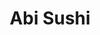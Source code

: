 ---
layout: place
title: "Abi Sushi"
permalink: /new-york/astoria/abi-sushi.html
stateAbbr: NY
stateName: New York
cityName: Astoria
seo:
  name: "Abi Sushi"
  type: Restaurant
  links: null
description: "Abi Sushi serves delicious sushi in Astoria, New York. Try fresh Japanese dishes for a great dining experience. "
place_id: ChIJtZpd5DBfwokRJJCM6OCx9YE
photos:
  - name: >-
      places/ChIJtZpd5DBfwokRJJCM6OCx9YE/photos/AeeoHcLRtOCnap7m91n3cSWHeSls_wiEc1-ql8WV6g1X3Z-Ia-CHbRXOoC6G9c9dkY9tvHOd190AKX3mYhUbZZuee9sbclNwRiCzI1rbSnAKiPjky_9HNq6ljsPNsLlpQaTpAF9qdz2NQ_nR7k-5MGdKwRJKn8VsqWBCDdYt1ULa7gCSSqMYkg44WCUWkKjZCKTzmIVHNiGG5WMhWDEVdAfolgtZnq7XJeM6lhKqp13d2OGcmci1BiRE67Lb0lfJOzEqSdoqagJy8P3NGl_WFLFxi7fVKwKYKRYsgMwtTY760YQ50SY4dCNlnhP6HnUPRT5cvmPGnwFHLnpAeEgr06wcAJvQkjutfonDgR8gmY0gQBv7fOXRWLv2cUrMEkHwQ_-4G89bQ1XF8YXsLXMdTwuqQ0ZVa3d5rgxksXRSXwVcMYbDwfTm
    widthPx: 3024
    heightPx: 4032
    authorAttributions:
      - displayName: David H
        uri: https://maps.google.com/maps/contrib/114185905787084884494
        photoUri: >-
          https://lh3.googleusercontent.com/a-/ALV-UjWIuAGVuRIfT80spv1fHNzQuqibLfnvh5hqerVPwnVfdLnVjZlK=s100-p-k-no-mo
    flagContentUri: >-
      https://www.google.com/local/imagery/report/?cb_client=maps_api_places.places_api&image_key=!1e10!2sCIHM0ogKEICAgID4oLHCywE&hl=en-US
    googleMapsUri: >-
      https://www.google.com/maps/place//data=!3m4!1e2!3m2!1sCIHM0ogKEICAgID4oLHCywE!2e10!4m2!3m1!1s0x89c25f30e45d9ab5:0x81f5b1e0e88c9024
  - name: >-
      places/ChIJtZpd5DBfwokRJJCM6OCx9YE/photos/AeeoHcJ9lXUxMalwCJY_xEvqW0uftmAmNfmgUIhs32kPOSVe4wwcdlKAyqLy5udq57zGSNQ3TVz2P5RlKivLIIXbXfCW0mAQYGe4fz2d2xHBL9IlWKaS7FjZplu_XnG6Rgxmc1I1PktVbbrLR1X2l4rrEyazmkGolyR5h7K_-EdVFnIBH3fWVI_mygKwHbWAz1pUXYsJuEDZvhE1NtkJgxkGys0OHOTiYTkvOxm5GOo8MBlIgIAq0WChLC7Ou5uFau0VpYHxS8olTkymal8zUsNnJ1WXMtGT_G4JSwTtBVrecmEZ7ZOvBdV1_CMW1YcNrmbw56wbbAemkOo4ucmamPYlIEVQ6H3fXHxZpzeBsC839tnH5jAtcU7a-11UqWi9X7dmfdKdt1oUhIwU_jKFthaSiZK4zOPZR0zq7dKnhHywikm4ys6y
    widthPx: 3072
    heightPx: 4080
    authorAttributions:
      - displayName: Kevin Davies
        uri: https://maps.google.com/maps/contrib/113335677618772947495
        photoUri: >-
          https://lh3.googleusercontent.com/a/ACg8ocIeEPA-WZwYMEKNGjTZBcXjF9hrMwWglbs9isIorHJxcVtk0g=s100-p-k-no-mo
    flagContentUri: >-
      https://www.google.com/local/imagery/report/?cb_client=maps_api_places.places_api&image_key=!1e10!2sCIHM0ogKEICAgIC1yY3N4QE&hl=en-US
    googleMapsUri: >-
      https://www.google.com/maps/place//data=!3m4!1e2!3m2!1sCIHM0ogKEICAgIC1yY3N4QE!2e10!4m2!3m1!1s0x89c25f30e45d9ab5:0x81f5b1e0e88c9024
  - name: >-
      places/ChIJtZpd5DBfwokRJJCM6OCx9YE/photos/AeeoHcJVgafdujjxBBCT_YFtgtIgf1e5O9fbMA4L5T2EBy03ZKNzDaH5eXpSo0_sWsluLzeGhTsX55oCf0j_g6KKeTeR4jzvCMMxbtRx_xpdUeeCtckOThhIx-eFdU1YunbzaN4qfxFrKOiAohtHOpQxPJ0K0nHgDnVzp1bj19c68KShulT8LEE1q0YFFA8hK34QleXtVQca2YsKTBgbXpKEGhLwIFaGRsZxD0BGwl5ETR1OyzPzCutWys9Q6HSh34S5AuKtRVF8hwRz2VNwhblUYsIVfeV4FqOuIWd-RP_LywabzW59fkxoVPJWTX-2LI3Rvwdck2fDCbAVr9ibrtR4TBHNhqfgxWPnb_AQMpRS1lgYwF7cANE0JPxaRwxCwSUMKdIXV_BT6ca18frPHoWCk23XZh3TTC0uyEG542F2w9e_3g
    widthPx: 4032
    heightPx: 3024
    authorAttributions:
      - displayName: E Z
        uri: https://maps.google.com/maps/contrib/106706723945968683827
        photoUri: >-
          https://lh3.googleusercontent.com/a-/ALV-UjWM17RjjyJQan65Q0eGpHC74GbG0irsobc9PlpPqhAFRlvcJdAS=s100-p-k-no-mo
    flagContentUri: >-
      https://www.google.com/local/imagery/report/?cb_client=maps_api_places.places_api&image_key=!1e10!2sCIHM0ogKEICAgIC4w_CHUQ&hl=en-US
    googleMapsUri: >-
      https://www.google.com/maps/place//data=!3m4!1e2!3m2!1sCIHM0ogKEICAgIC4w_CHUQ!2e10!4m2!3m1!1s0x89c25f30e45d9ab5:0x81f5b1e0e88c9024
  - name: >-
      places/ChIJtZpd5DBfwokRJJCM6OCx9YE/photos/AeeoHcI5ctTNrq1cGjtAkr_g6V4_SdZs1aaoJIfeaVi7EtZ8Q21NCRLYpB_gkWtiwpWQTxzvCI1-k0aQRN5-chydGj0n6UXqbYytNtb_S15fHuc68PTD0HTEnSeND1Bi12S_TpTakwSngKhogTeyGYaGCNbZW5aonN8AulZviQ3ZHfyNiZ_QL1dMApvhmoSlp6uy-v7ozeQZLGvKANlcrH554uq4NbYD_hBYchjWgGI15Skky_PxL64miEaAbuvsuTnqNME72uAtlogOEqU2CPsQ0hpiqd9fmrgfc3IoqD0K913BTM_L4m8IYZiFVldaqL_7yLc_iyay0pqiq7-vSRwuU28IlgVVp70Ze4m0U-rOaL6HFudIPForRWWlxfbGxz_Vi1ET8Vekl0kLo5idtLkNJxYtDGmeFgTcl2kIvQaAV3FYUdUX
    widthPx: 4032
    heightPx: 3024
    authorAttributions:
      - displayName: Afrid Haider
        uri: https://maps.google.com/maps/contrib/114515500132674757927
        photoUri: >-
          https://lh3.googleusercontent.com/a-/ALV-UjUak68bqYggWV98q27AKz26Q1sZc0hH7OUbmtP6ngHvZfR23a4=s100-p-k-no-mo
    flagContentUri: >-
      https://www.google.com/local/imagery/report/?cb_client=maps_api_places.places_api&image_key=!1e10!2sCIHM0ogKEICAgIDE_IaD4AE&hl=en-US
    googleMapsUri: >-
      https://www.google.com/maps/place//data=!3m4!1e2!3m2!1sCIHM0ogKEICAgIDE_IaD4AE!2e10!4m2!3m1!1s0x89c25f30e45d9ab5:0x81f5b1e0e88c9024
  - name: >-
      places/ChIJtZpd5DBfwokRJJCM6OCx9YE/photos/AeeoHcILSkGOWBOO9SWZwn7eJbSsgb-kEAzBOPeBIGZuAJAkK_J1tKeJELXCe5BQtxwnJTC1Vs4jTAIqLkk9FPHcRJ5T7mnSIezVFiAgICJ_2UjK29NQ7bO3J1WbUemyjXS82x8JTALyBexQCIs5OgRwjLPF7IP5QF3Y-mC83ZSaDFZxiM7ApEdsOts1XFP8fcudEcQNbiB5zmhjIZB8FK_fDz8uLmwLhvmjFJYe7yWYGiZ7ETfYcZQsXRDQVfohqbjTtWzGidk9VKVSyY0Fpt8O5mgSps0Kuh1GOHj2WYnIe-9DQ0VhiSzf_IfDFK6kl35FwYUj40wu4QUm4ig1rCtUbHHG4Id-DPc37_n-bd7gKu4ErADL1hxRH9qOemzPUhSxcLRA089rZSZBAFfP1YRuNQN5jWOZdRIJf2iw5QlB_27fog
    widthPx: 3024
    heightPx: 4032
    authorAttributions:
      - displayName: Breighanna Minnema
        uri: https://maps.google.com/maps/contrib/101590420010412926500
        photoUri: >-
          https://lh3.googleusercontent.com/a-/ALV-UjV7p_dkisbmYmXqTJwG3rg3fONPxFt_5ENovtlh5ZueonP0LxBm=s100-p-k-no-mo
    flagContentUri: >-
      https://www.google.com/local/imagery/report/?cb_client=maps_api_places.places_api&image_key=!1e10!2sCIHM0ogKEICAgIDmkuDJMA&hl=en-US
    googleMapsUri: >-
      https://www.google.com/maps/place//data=!3m4!1e2!3m2!1sCIHM0ogKEICAgIDmkuDJMA!2e10!4m2!3m1!1s0x89c25f30e45d9ab5:0x81f5b1e0e88c9024
  - name: >-
      places/ChIJtZpd5DBfwokRJJCM6OCx9YE/photos/AeeoHcJmBuuylKnSahDS2rRzGtoV0NmUPKRCJOuaA9fDAoTddBVTs7HAnLtwhJnyvq-Y7MZU8OcYgKUh_Mjb-bfTNz9hEl-V4nTVYYvRwAuCxXhf3vQLwOC11L4H0Bx1puBdqMeLQafB8xZK9WTGF4n6SwuJDststkam2rUMEbkylglpv9eXRFxBkB4wlz9mQKVkSpTdV-5FurEVLSWGU9wU8v0MsidtbNoQf7bzDRmnWCuJTDSHGh9SSQOOzCvDG5AO0ZfxFRkU48HAHhvBfD-4ac3LHAzyx8ShBmZVAhl1gFHD_qfh9H5S7ouYqos7OtezqYA8-LJCspyRerbguwwQalYC1JFFAc-v3d6Ex9ZoAE0DJrzz-INt4wxM_YpjZ7-3UC5IpRqY6P5weBEbkiV75Ju7znP7ES--dcfftUEYYHw
    widthPx: 4800
    heightPx: 2700
    authorAttributions:
      - displayName: Victor campos
        uri: https://maps.google.com/maps/contrib/102536001965951067673
        photoUri: >-
          https://lh3.googleusercontent.com/a-/ALV-UjUTw0k2REyZDwZZFk1SfovR5r6dxMKqKYU2ZzpYprrKSTNq3abU9A=s100-p-k-no-mo
    flagContentUri: >-
      https://www.google.com/local/imagery/report/?cb_client=maps_api_places.places_api&image_key=!1e10!2sCIHM0ogKEICAgID4n6OjSQ&hl=en-US
    googleMapsUri: >-
      https://www.google.com/maps/place//data=!3m4!1e2!3m2!1sCIHM0ogKEICAgID4n6OjSQ!2e10!4m2!3m1!1s0x89c25f30e45d9ab5:0x81f5b1e0e88c9024
  - name: >-
      places/ChIJtZpd5DBfwokRJJCM6OCx9YE/photos/AeeoHcLMwqectaEIH8r7bcXy8O4V3BZ95JOw5pPvK0ExUxnkP6BpBqbEs1ZhwtuS2w0IZvhe89TMCZ9QBsFV4kny_20iscG3SosO_6ffJqnO5VNpYOyW7VH0nYP0tBY7F1m1_B2OgQEK1pq4k4eeSyyofuIB9lQwK_BP-rKLSYVJAS5nnMLdYT-u7e-ztVUD2GIB9A7J-TQC6ENMMheELyfmzJGwX2lPSnblYqK0E4NeeEsfwtB0Al8iZf3tESSesTdPSQ3k1--zqY9kgQYXSTBiBruidN0gEdtGdHSW6QPc1riDQAOmZ9ubljxr_A6HKM97VlGy0b8RqmccO34kRljqCp3hHgEcc64-K3l2CJ8U9XBBnSqI-MY3IBYV7TsB4-J1l768MaOLbHuWB8sqUT6DS4gQhuJRss0ODp3KWWpC-oY
    widthPx: 3024
    heightPx: 4032
    authorAttributions:
      - displayName: Patrick Frenette
        uri: https://maps.google.com/maps/contrib/116060326581129734954
        photoUri: >-
          https://lh3.googleusercontent.com/a-/ALV-UjVy-xR5de3CJcS87740kQY_ctZepI3NCTFgMi49teQpCoijK5w=s100-p-k-no-mo
    flagContentUri: >-
      https://www.google.com/local/imagery/report/?cb_client=maps_api_places.places_api&image_key=!1e10!2sCIHM0ogKEICAgID1sY-gIA&hl=en-US
    googleMapsUri: >-
      https://www.google.com/maps/place//data=!3m4!1e2!3m2!1sCIHM0ogKEICAgID1sY-gIA!2e10!4m2!3m1!1s0x89c25f30e45d9ab5:0x81f5b1e0e88c9024
  - name: >-
      places/ChIJtZpd5DBfwokRJJCM6OCx9YE/photos/AeeoHcJYRr7kor6_C6HAInujqTiATJqZgzUIBYlM39CVmBBXXeXoRuGeNzONF1QiTnRXRapqlOhHFm8o0BR2gmeyLxrjm0YBi2zqdKmd-w-OhheaXpPW8qVOYYDfY1AACI735ZfOP3UfwmqVVZyEw2mzwgj3CdPf6ZheorBXkhmlcGDxuRj06Y_iiiyFE9l80j33cwvgpMerag3Jjl5rAbYVP_G9TabQMoxgKWLez58NP7NFw8RYQWPhzw0inXhjlBEwyeG8D5d3LJZ4xPtNgsnCrWc5tg-0-f0Cta0UOMZh35crb3pD5_19VsH96j1u0ERIfRbYpeBXEmGM1X0ZaQpiL7Vgk6MdL6CNps-Y5xTF7Ta_V4PVm7a74w914yDGfwc6n-_Y3Jvq_i7k7zqdqKkW282J7C5TLLvwiE68iVTBEWg
    widthPx: 4032
    heightPx: 2735
    authorAttributions:
      - displayName: Esteban Lopez
        uri: https://maps.google.com/maps/contrib/108599786317444570571
        photoUri: >-
          https://lh3.googleusercontent.com/a-/ALV-UjW8CTW3Ve5nY372ziuuJNpOKhN_6YoJ9DGnsbjKA4oUaR4XCO2t=s100-p-k-no-mo
    flagContentUri: >-
      https://www.google.com/local/imagery/report/?cb_client=maps_api_places.places_api&image_key=!1e10!2sCIHM0ogKEICAgIDBqpHjPA&hl=en-US
    googleMapsUri: >-
      https://www.google.com/maps/place//data=!3m4!1e2!3m2!1sCIHM0ogKEICAgIDBqpHjPA!2e10!4m2!3m1!1s0x89c25f30e45d9ab5:0x81f5b1e0e88c9024
  - name: >-
      places/ChIJtZpd5DBfwokRJJCM6OCx9YE/photos/AeeoHcKSO-orLBc2a0Yq3vJ-w9EQQYL-FNKEFoPsnEgleM-4kDCd4EauifwFeOPzRalcY9UDrufHCuQ_XyIBiDxp9ea-U9Hf_MIFdgf7e3ELCU0_W5HSr6shC0oBbrD9zw7YZEpJbuJLbnG3ceGAKat4Y9b_b8pviuXiHnKmq4L9QPuGLyBGVQYFgw_SktUkHmXqV8iD4xnJatjVTbfII8vnhzaXt1XprnWqqnWx87gPOdajaJl_7EfLg4g30_18RzsloxiPYt1BUcvTqKpyAJvCeCtjYtNiq99aQBFUjfD9-SXwnqxptLWupsXSwhtcwt2tamTrCmsQxnrZob2XoDTwOukOgMily5NtQJaIDkJxP9whkDKw54tmDN5br81i1kb3fbX4Euyy4sYGHYvltY2e86KcOT_Z2CFMWPHyYGh0RGiOtvQ
    widthPx: 4032
    heightPx: 3024
    authorAttributions:
      - displayName: Afrid Haider
        uri: https://maps.google.com/maps/contrib/114515500132674757927
        photoUri: >-
          https://lh3.googleusercontent.com/a-/ALV-UjUak68bqYggWV98q27AKz26Q1sZc0hH7OUbmtP6ngHvZfR23a4=s100-p-k-no-mo
    flagContentUri: >-
      https://www.google.com/local/imagery/report/?cb_client=maps_api_places.places_api&image_key=!1e10!2sCIHM0ogKEICAgIDE_K7b5AE&hl=en-US
    googleMapsUri: >-
      https://www.google.com/maps/place//data=!3m4!1e2!3m2!1sCIHM0ogKEICAgIDE_K7b5AE!2e10!4m2!3m1!1s0x89c25f30e45d9ab5:0x81f5b1e0e88c9024
  - name: >-
      places/ChIJtZpd5DBfwokRJJCM6OCx9YE/photos/AeeoHcL0FP7lCk9iOi5d3fR3cb9cJQRD48Vbo1qd75ysfqrWpq6nmshdXQmt5EadZYZCeT4WdyffJgOcuLvfW0DlaH22sJvhBJ8FOGLoAeFNcr4M4hCB4d1JKGTbTfYiOLEe3ERah3RSBXzzRWtFIGDOyr_EPOnkkSJ1QptuLdhZQqR-zzRCB_uZHPUqDWOuf3k7mqoVm9YjeN6w6TsaZg4r47scDPKLenyV85J-vKnkaze63Jnt6W-AYPY8yTXhonGr1pc-hxi53EHVUpNBu3qxxSittQlm9AtIVPBndkRJdD5fVQ7d-gUQHTMOama4EukrWq3pD6sSAMS6CsQ6ByH3NY2pw6ohY0q7er4TA3EuxVX66zffbeHBzRvlr5WxR89qz9KAGeUDycNmIb3-uigcrDVZK9a1GQSsvsWsUYyZxHoiNg
    widthPx: 3024
    heightPx: 4032
    authorAttributions:
      - displayName: Elvira Gizatullina
        uri: https://maps.google.com/maps/contrib/100647286857367299168
        photoUri: >-
          https://lh3.googleusercontent.com/a-/ALV-UjU4oZrR7uLZzPfknsbkyUAxwEZ2O5m8lkeOz39kU2z4qn0BePr-=s100-p-k-no-mo
    flagContentUri: >-
      https://www.google.com/local/imagery/report/?cb_client=maps_api_places.places_api&image_key=!1e10!2sCIHM0ogKEICAgICGyrmbdQ&hl=en-US
    googleMapsUri: >-
      https://www.google.com/maps/place//data=!3m4!1e2!3m2!1sCIHM0ogKEICAgICGyrmbdQ!2e10!4m2!3m1!1s0x89c25f30e45d9ab5:0x81f5b1e0e88c9024
address: 32-71 31st St, Astoria, NY 11106, USA
street: 32-71 31st St
city: Astoria
state: NY
zip: '11106'
country: USA
neighborhood: Astoria
latitude: '40.760087'
longitude: '-73.926674'
accessibility_options:
  wheelchairAccessibleRestroom: true
business_status: OPERATIONAL
name: Abi Sushi
google_maps_links:
  directionsUri: >-
    https://www.google.com/maps/dir//''/data=!4m7!4m6!1m1!4e2!1m2!1m1!1s0x89c25f30e45d9ab5:0x81f5b1e0e88c9024!3e0
  placeUri: https://maps.google.com/?cid=9364586579719131172
  writeAReviewUri: >-
    https://www.google.com/maps/place//data=!4m3!3m2!1s0x89c25f30e45d9ab5:0x81f5b1e0e88c9024!12e1
  reviewsUri: >-
    https://www.google.com/maps/place//data=!4m4!3m3!1s0x89c25f30e45d9ab5:0x81f5b1e0e88c9024!9m1!1b1
  photosUri: >-
    https://www.google.com/maps/place//data=!4m3!3m2!1s0x89c25f30e45d9ab5:0x81f5b1e0e88c9024!10e5
primary_type: Japanese Restaurant
opening_hours:
  regular: null
  current: null
secondary_opening_hours:
  regular:
    weekdayDescriptions: null
    type: null
  current:
    weekdayDescriptions: null
    type: null
phone: (718) 626-8882
price_level: PRICE_LEVEL_MODERATE
price_range: $20 &ndash; $30
rating: '3.8'
rating_count: 56
website: null
reviews: null
parking_options: null
payment_options: null
allow_dogs: null
curbside_pickup: null
delivery: null
dine_in: null
good_for_children: null
good_for_groups: null
good_for_sports: null
live_music: null
menu_for_children: null
outdoor_seating: null
reservable: null
restroom: null
serves_beer: null
serves_breakfast: null
serves_brunch: null
serves_cocktails: null
serves_coffee: null
serves_dinner: null
serves_dessert: null
serves_lunch: null
serves_vegetarian_food: null
serves_wine: null
takeout: null
summary: null

---